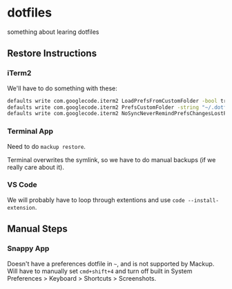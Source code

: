 # dotfiles


something about learing dotfiles

## Restore Instructions

### iTerm2

We'll have to do something with these:
```zsh
defaults write com.googlecode.iterm2 LoadPrefsFromCustomFolder -bool true
defaults write com.googlecode.iterm2 PrefsCustomFolder -string "~/.dotfiles/iterm2"
defaults write com.googlecode.iterm2 NoSyncNeverRemindPrefsChangesLostForFile -bool true
```

### Terminal App

Need to do `mackup restore`.

Terminal overwrites the symlink, so we have to do manual backups (if we really care about it).


### VS Code

We will probably have to loop through extentions and use `code --install-extension`.


## Manual Steps

### Snappy App

Doesn't have a preferences dotfile in `~`, and is not supported by Mackup. Will have to manually set `cmd+shift+4` and turn off built in System Preferences > Keyboard > Shortcuts > Screenshots.